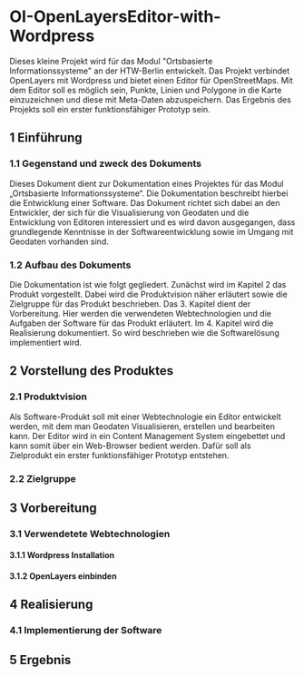 # OI-OpenLayersEditor-with-Wordpress

Dieses kleine Projekt wird für das Modul "Ortsbasierte Informationssysteme" an der HTW-Berlin entwickelt. Das Projekt verbindet OpenLayers mit Wordpress und bietet einen Editor für OpenStreetMaps. Mit dem Editor soll es möglich sein, Punkte, Linien und Polygone in die Karte einzuzeichnen und diese mit Meta-Daten abzuspeichern. Das Ergebnis des Projekts soll ein erster funktionsfähiger Prototyp sein.  

## 1 Einführung
### 1.1 Gegenstand und zweck des Dokuments

Dieses Dokument dient zur Dokumentation eines Projektes für das Modul „Ortsbasierte Informationssysteme“. Die Dokumentation beschreibt hierbei die Entwicklung einer Software. Das Dokument richtet sich dabei an den Entwickler, der sich für die Visualisierung von Geodaten und die Entwicklung von Editoren interessiert und es wird
davon ausgegangen, dass grundlegende Kenntnisse in der Softwareentwicklung sowie im Umgang mit
Geodaten vorhanden sind.

### 1.2 Aufbau des Dokuments

Die Dokumentation ist wie folgt gegliedert. Zunächst wird im Kapitel 2 das Produkt vorgestellt. Dabei
wird die Produktvision näher erläutert sowie die Zielgruppe für das Produkt beschrieben. Das 3.
Kapitel dient der Vorbereitung. Hier werden die verwendeten Webtechnologien und die
Aufgaben der Software für das Produkt erläutert. Im 4. Kapitel wird die Realisierung dokumentiert. So
wird beschrieben wie die Softwarelösung implementiert wird. 

## 2 Vorstellung des Produktes
### 2.1 Produktvision

Als Software-Produkt soll mit einer Webtechnologie ein Editor entwickelt werden, mit dem man Geodaten Visualisieren, erstellen und bearbeiten kann. Der Editor wird in ein Content Management System eingebettet und kann somit über ein Web-Browser bedient werden. Dafür soll als Zielprodukt ein erster funktionsfähiger Prototyp entstehen.

### 2.2 Zielgruppe

## 3 Vorbereitung
### 3.1 Verwendetete Webtechnologien
#### 3.1.1 Wordpress Installation
#### 3.1.2 OpenLayers einbinden

## 4 Realisierung
### 4.1 Implementierung der Software

## 5 Ergebnis
